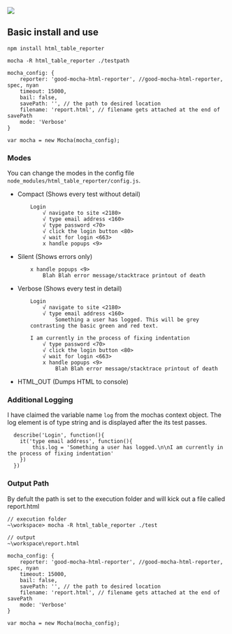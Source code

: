 ![](http://i1343.photobucket.com/albums/o790/Benjamin_Pratt/Untitled_zpsfd5ab49c.png)

## Basic install and use
```
npm install html_table_reporter

mocha -R html_table_reporter ./testpath
```

```
mocha_config: {
    reporter: 'good-mocha-html-reporter', //good-mocha-html-reporter, spec, nyan
    timeout: 15000,
    bail: false,
    savePath: '', // the path to desired location
    filename: 'report.html', // filename gets attached at the end of savePath
    mode: 'Verbose'
}

var mocha = new Mocha(mocha_config);
```


### Modes

You can change the modes in the config file `node_modules/html_table_reporter/config.js`.

* Compact (Shows every test without detail)

    ```
        Login
            √ navigate to site <2180>
            √ type email address <160>
            √ type password <70>
            √ click the login button <80>
            √ wait for login <663>
            x handle popups <9>
    ```

* Silent  (Shows errors only)

    ```
        x handle popups <9>
            Blah Blah error message/stacktrace printout of death
    ```

* Verbose (Shows every test in detail)

    ```
        Login
            √ navigate to site <2180>
            √ type email address <160>
                Something a user has logged. This will be grey
        contrasting the basic green and red text.

        I am currently in the process of fixing indentation 
            √ type password <70>
            √ click the login button <80>
            √ wait for login <663>
            x handle popups <9>
                Blah Blah error message/stacktrace printout of death
   ```

* HTML_OUT (Dumps HTML to console)


### Additional Logging

I have claimed the variable name `log` from the mochas context object. The log element is of type string and
is displayed after the its test passes.

```
  describe('Login', function(){
    it('type email address', function(){
        this.log = 'Something a user has logged.\n\nI am currently in the process of fixing indentation'
    })
  })
```

### Output Path

By defult the path is set to the execution folder and will kick out a file called report.html
```
// execution folder
~\workspace> mocha -R html_table_reporter ./test

// output
~\workspace\report.html
```

```
mocha_config: {
    reporter: 'good-mocha-html-reporter', //good-mocha-html-reporter, spec, nyan
    timeout: 15000,
    bail: false,
    savePath: '', // the path to desired location
    filename: 'report.html', // filename gets attached at the end of savePath
    mode: 'Verbose'
}

var mocha = new Mocha(mocha_config);
```